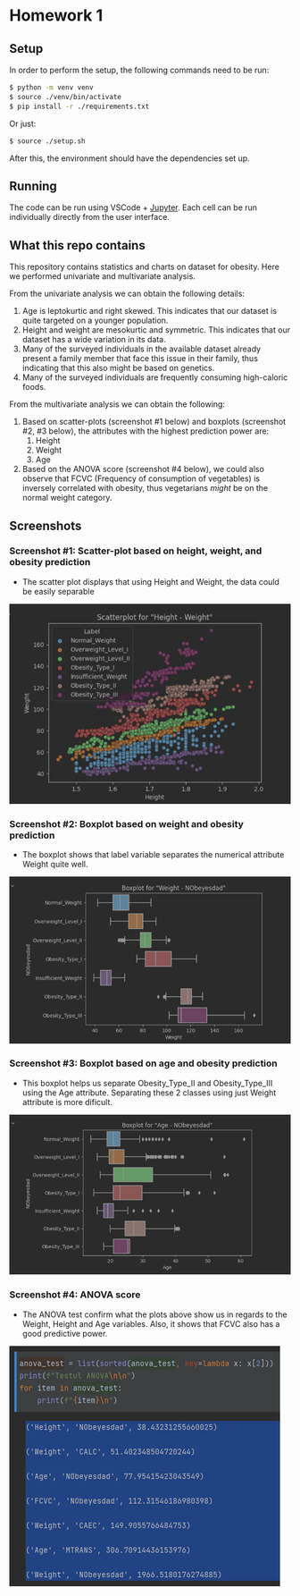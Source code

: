 # Homework 1

## Setup

In order to perform the setup, the following commands need to be run:

```sh
$ python -m venv venv
$ source ./venv/bin/activate
$ pip install -r ./requirements.txt
```

Or just:

```sh
$ source ./setup.sh
```

After this, the environment should have the dependencies set up.

## Running

The code can be run using VSCode + [Jupyter](https://marketplace.visualstudio.com/items?itemName=ms-toolsai.jupyter). Each cell can be run individually directly from the user interface.

## What this repo contains

This repository contains statistics and charts on dataset for obesity. Here we performed univariate and multivariate analysis.

From the univariate analysis we can obtain the following details:
1. Age is leptokurtic and right skewed. This indicates that our dataset is quite targeted on a younger population.
1. Height and weight are mesokurtic and symmetric. This indicates that our dataset has a wide variation in its data.
1. Many of the surveyed individuals in the available dataset already present a family member that face this issue in their family, thus indicating that this also might be based on genetics.
1. Many of the surveyed individuals are frequently consuming high-caloric foods.

From the multivariate analysis we can obtain the following:
1. Based on scatter-plots (screenshot #1 below) and boxplots (screenshot #2, #3 below), the attributes with the highest prediction power are:
    1. Height
    1. Weight
    1. Age
1. Based on the ANOVA score (screenshot #4 below), we could also observe that FCVC (Frequency of consumption of vegetables) is inversely correlated with obesity, thus vegetarians _might_ be on the normal weight category.

## Screenshots

### Screenshot #1: Scatter-plot based on height, weight, and obesity prediction

* The scatter plot displays that using Height and Weight, the data could be easily separable

![Height-weight scatterplot](./resources/heigh_weight_scatterplot.png)

### Screenshot #2: Boxplot based on weight and obesity prediction

* The boxplot shows that label variable separates the numerical attribute Weight quite well.

![Weight-obesity boxplot](./resources/weight_obesity_boxplot.png)

### Screenshot #3: Boxplot based on age and obesity prediction

* This boxplot helps us separate Obesity_Type_II and Obesity_Type_III using the Age attribute. Separating these 2 classes using just Weight attribute is more dificult.

![Age-obesity boxplot](./resources/age_obesity_boxplot.png)

### Screenshot #4: ANOVA score 

* The ANOVA test confirm what the plots above show us in regards to the Weight, Height and Age variables. Also, it shows that FCVC also has a good predictive power.

![ANOVA score](./resources/anova_score.png)